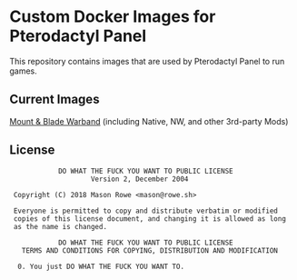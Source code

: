 # Custom Docker Images for Pterodactyl Panel

This repository contains images that are used by Pterodactyl Panel to run games.

## Current Images

[Mount & Blade Warband](https://github.com/masonr/pterodactyl-images/tree/mb-warband) (including Native, NW, and other 3rd-party Mods)

## License
```
            DO WHAT THE FUCK YOU WANT TO PUBLIC LICENSE
                    Version 2, December 2004

 Copyright (C) 2018 Mason Rowe <mason@rowe.sh>

 Everyone is permitted to copy and distribute verbatim or modified
 copies of this license document, and changing it is allowed as long
 as the name is changed.

            DO WHAT THE FUCK YOU WANT TO PUBLIC LICENSE
   TERMS AND CONDITIONS FOR COPYING, DISTRIBUTION AND MODIFICATION

  0. You just DO WHAT THE FUCK YOU WANT TO.
```
